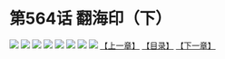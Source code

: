 # 第564话 翻海印（下）
![](https://mhpic.xiaomingtaiji.net/comic/D/斗破苍穹拆分版/564话/1.jpg-zymk.middle.webp)
![](https://mhpic.xiaomingtaiji.net/comic/D/斗破苍穹拆分版/564话/2.jpg-zymk.middle.webp)
![](https://mhpic.xiaomingtaiji.net/comic/D/斗破苍穹拆分版/564话/3.jpg-zymk.middle.webp)
![](https://mhpic.xiaomingtaiji.net/comic/D/斗破苍穹拆分版/564话/4.jpg-zymk.middle.webp)
![](https://mhpic.xiaomingtaiji.net/comic/D/斗破苍穹拆分版/564话/5.jpg-zymk.middle.webp)
![](https://mhpic.xiaomingtaiji.net/comic/D/斗破苍穹拆分版/564话/6.jpg-zymk.middle.webp)
![](https://mhpic.xiaomingtaiji.net/comic/D/斗破苍穹拆分版/564话/7.jpg-zymk.middle.webp)
![](https://mhpic.xiaomingtaiji.net/comic/D/斗破苍穹拆分版/564话/8.jpg-zymk.middle.webp)
[【上一章】](./563.md)
[【目录】](./README.md)
[【下一章】](./565.md)
